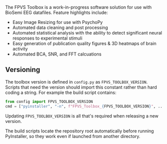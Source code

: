 The FPVS Toolbox is a work-in-progress software solution for use with BioSemi EEG datafiles. Feature highlights include:

- Easy Image Resizing for use with PsychoPy
- Automated data cleaning and post processing
- Automated statistical analysis with the ability to detect significant neural responses to experimental stimuli
- Easy generation of publication quality figures & 3D heatmaps of brain activity
- Automated BCA, SNR, and FFT calcuations

## Versioning

The toolbox version is defined in `config.py` as `FPVS_TOOLBOX_VERSION`. Scripts
that need the version should import this constant rather than hard coding a
string. For example the build script contains:

```python
from config import FPVS_TOOLBOX_VERSION
cmd = ["pyinstaller", "-n", f"FPVS_Toolbox_{FPVS_TOOLBOX_VERSION}", ...]
```

Updating `FPVS_TOOLBOX_VERSION` is all that's required when releasing a new
version.


The build scripts locate the repository root automatically before running
PyInstaller, so they work even if launched from another directory.

